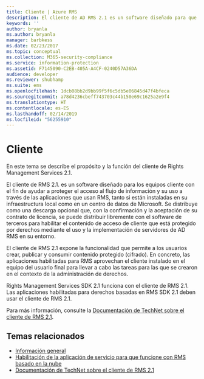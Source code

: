 ```yaml
---
title: Cliente | Azure RMS
description: El cliente de AD RMS 2.1 es un software diseñado para que los equipos cliente ayuden a proteger el acceso y el uso de información
keywords: ''
author: bryanla
ms.author: bryanla
manager: barbkess
ms.date: 02/23/2017
ms.topic: conceptual
ms.collection: M365-security-compliance
ms.service: information-protection
ms.assetid: F7145090-C2EB-405A-A4CF-0240D57A36DA
audience: developer
ms.reviewer: shubhamp
ms.suite: ems
ms.openlocfilehash: 1dcb08bb2d9bb99f5f6c5db5e06845d47f4bfeca
ms.sourcegitcommit: a78d4236cbeff743703c44b150e69c1625a2e9f4
ms.translationtype: HT
ms.contentlocale: es-ES
ms.lasthandoff: 02/14/2019
ms.locfileid: "56255910"
---
```

# <a name="client"></a>Cliente

En este tema se describe el propósito y la función del cliente de Rights Management Services 2.1.

El cliente de RMS 2.1. es un software diseñado para los equipos cliente con el fin de ayudar a proteger el acceso al flujo de información y su uso a través de las aplicaciones que usan RMS, tanto si están instaladas en su infraestructura local como en un centro de datos de Microsoft. Se distribuye como una descarga opcional que, con la confirmación y la aceptación de su contrato de licencia, se puede distribuir libremente con el software de terceros para habilitar el contenido de acceso de cliente que está protegido por derechos mediante el uso y la implementación de servidores de AD RMS en su entorno.

El cliente de RMS 2.1 expone la funcionalidad que permite a los usuarios crear, publicar y consumir contenido protegido (cifrado). En concreto, las aplicaciones habilitadas para RMS aprovechan el cliente instalado en el equipo del usuario final para llevar a cabo las tareas para las que se crearon en el contexto de la administración de derechos.

Rights Management Services SDK 2.1 funciona con el cliente de RMS 2.1. Las aplicaciones habilitadas para derechos basadas en RMS SDK 2.1 deben usar el cliente de RMS 2.1.

Para más información, consulte la [Documentación de TechNet sobre el cliente de RMS 2.1](https://TechNet.Microsoft.Com/library/jj159267(WS.10).aspx).

## <a name="related-topics"></a>Temas relacionados

* [Información general](ad-rms-overview.md)
* [Habilitación de la aplicación de servicio para que funcione con RMS basado en la nube](how-to-use-file-api-with-aadrm-cloud.md)
* [Documentación de TechNet sobre el cliente de RMS 2.1](https://technet.microsoft.com/library/jj159267(WS.10).aspx)
